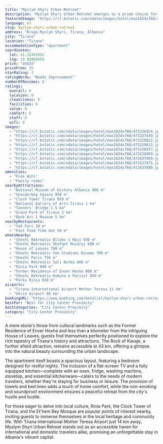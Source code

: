 ```yaml
---
title: "Myslym Shyri Urban Retreat"
description: "Myslym Shyri Urban Retreat emerges as a prime choice for travelers seeking a blend of comfort and convenience in the heart of Tirana."
featuredImage: "https://cf.bstatic.com/xdata/images/hotel/max1024x768/473226924.jpg?k=9238b9115597ed02046e04e46f9042c500541fa0ec2e05ec2d0811a6fb85713c&o=&hp=1"
language: en
slug: myslym-shyri-urban-retreat
address: "Rruga Myslym Shyri, Tirana, Albania"
city: "Tirana"
location: "Tirana"
accommodationType: "apartment"
coordinates:
  lat: 41.32455832
  lng: 19.80889659
price: "US$35"
priceFrom: 35
starRating: 3
ratingWords: "Needs Improvement"
numberOfReviews: 0
ratings:
  overall: 0
  location: 0
  cleanliness: 0
  facilities: 0
  value: 0
  comfort: 0
  staff: 0
  wifi: 0
images:
  - "https://cf.bstatic.com/xdata/images/hotel/max1024x768/473226924.jpg?k=9238b9115597ed02046e04e46f9042c500541fa0ec2e05ec2d0811a6fb85713c&o=&hp=1"
  - "https://cf.bstatic.com/xdata/images/hotel/max1024x768/473227449.jpg?k=5899db5e6b4e8442a8bfba8569ff60dce1a1ac5a3557586ac8b9766af3d0d96c&o=&hp=1"
  - "https://cf.bstatic.com/xdata/images/hotel/max1024x768/473228022.jpg?k=d5699166b60158d8f2dfd0df8a76e4e2892c17ee4e6e95efd8cb1fd3bae97c83&o=&hp=1"
  - "https://cf.bstatic.com/xdata/images/hotel/max1024x768/473229012.jpg?k=58a2cabad4116d7f650207c675369b3063824f4884437c663b548eefb2ecb91c&o=&hp=1"
  - "https://cf.bstatic.com/xdata/images/hotel/max1024x768/473226977.jpg?k=a67dccedf685bcfffaff5c97969dbeed295112ea10ead60f4f864daf78bf2a42&o=&hp=1"
  - "https://cf.bstatic.com/xdata/images/hotel/max1024x768/473228469.jpg?k=1ce0d4f2ba6bbae55e2613bc82f06871e2bdb8c67c32a6dee194d0021bcbb829&o=&hp=1"
  - "https://cf.bstatic.com/xdata/images/hotel/max1024x768/472637009.jpg?k=674b1427a3ada52a652c8ad93170a62362a6da615530a85ef2a482b9a6bd5e1d&o=&hp=1"
  - "https://cf.bstatic.com/xdata/images/hotel/max1024x768/473227475.jpg?k=e7b6627306f3997e03a548883ab0aacfa6b2889ae947afab690d0e9a0f96d6fe&o=&hp=1"
  - "https://cf.bstatic.com/xdata/images/hotel/max1024x768/472637000.jpg?k=b96aa1d7f08bbfc48f4264f399f0d43bd5d4413fa19ea44ab838373a2728b960&o=&hp=1"
amenities:
  - "Free WiFi"
  - "Family rooms"
nearbyAttractions:
  - "National Museum of History Albania 900 m"
  - "Skanderbeg Square 950 m"
  - "Clock Tower Tirana 950 m"
  - "National Gallery of Arts Tirana 1 km"
  - "Tanners' Bridge 1.5 km"
  - "Grand Park of Tirana 2 km"
  - "Bunk'Art 1 Museum 5 km"
nearbyRestaurants:
  - "Tek Fari 30 m"
  - "Fast Food Time Out 50 m"
whatsNearby:
  - "Sheshi Rekreativ Blloku 1 Maji 550 m"
  - "Sheshi Rekreativ Shefqet Musaraj 600 m"
  - "House of Leaves 700 m"
  - "Sheshi Rekreativ tek Stadiumi Dinamo 700 m"
  - "Sheshi Paris 750 m"
  - "Sheshi Rekreativ Sali Butka 800 m"
  - "Rinia Park 800 m"
  - "Former Residence of Enver Hoxha 800 m"
  - "Sheshi Rekreativ Komuna e Parisit 850 m"
  - "Parku Rinia 850 m"
airports:
  - "Tirana International Airport Mother Teresa 11 km"
  - "Ohrid Airport 80 km"
bookingURL: "https://www.booking.com/hotel/al/myslym-shyri-urban-retreat.en-gb.html?aid=8035640"
bestFor: "Best for City Center Proximity"
bestCategories: "City Center Proximity"
category: "City Center Proximity"
---
```


A mere stone's throw from cultural landmarks such as the Former Residence of Enver Hoxha and less than a kilometer from the intriguing House of Leaves, guests find themselves perfectly positioned to explore the rich tapestry of Tirana's history and attractions. The Rock of Kavaje, a further afield attraction, remains accessible at 43 km, offering a glimpse into the natural beauty surrounding the urban landscape.

The apartment itself boasts a spacious layout, featuring a bedroom designed for restful nights. The inclusion of a flat-screen TV and a fully equipped kitchen—complete with an oven, fridge, washing machine, stovetop, and essential kitchenware—caters to the needs of modern travelers, whether they're staying for business or leisure. The provision of towels and bed linen adds a touch of home comfort, while the non-smoking and soundproof environment ensures a peaceful retreat from the city's hustle and bustle.

For those eager to delve into local culture, Rinia Park, the Clock Tower of Tirana, and the Et'hem Bey Mosque are popular points of interest nearby, inviting guests to immerse themselves in the local heritage and community life. With Tirana International Mother Teresa Airport just 14 km away, Myslym Shyri Urban Retreat stands out as an accessible haven for international and domestic travelers alike, promising an unforgettable stay in Albania's vibrant capital.